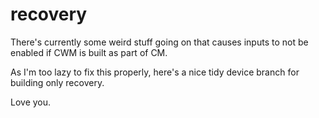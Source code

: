 recovery
=========

There's currently some weird stuff going on that causes inputs to not be enabled if CWM is built as part of CM.

As I'm too lazy to fix this properly, here's a nice tidy device branch for building only recovery.

Love you.
